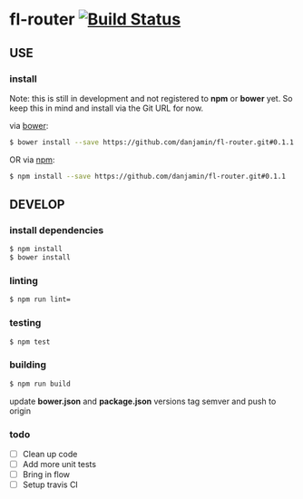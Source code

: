 # fl-router [![Build Status](https://travis-ci.org/danjamin/fl-router.svg)](https://travis-ci.org/danjamin/fl-router)

## USE

### install

Note: this is still in development and not registered to **npm** or **bower** yet.
      So keep this in mind and install via the Git URL for now.

via [bower](http://bower.io):

```sh
$ bower install --save https://github.com/danjamin/fl-router.git#0.1.1
```

OR via [npm](http://npmjs.com):

```sh
$ npm install --save https://github.com/danjamin/fl-router.git#0.1.1
```


## DEVELOP

### install dependencies

```sh
$ npm install
$ bower install
```

### linting

```sh
$ npm run lint=
```

### testing

```sh
$ npm test
```

### building

```sh
$ npm run build
```

update **bower.json** and **package.json** versions
tag semver and push to origin


### todo

- [ ] Clean up code
- [ ] Add more unit tests
- [ ] Bring in flow
- [ ] Setup travis CI
